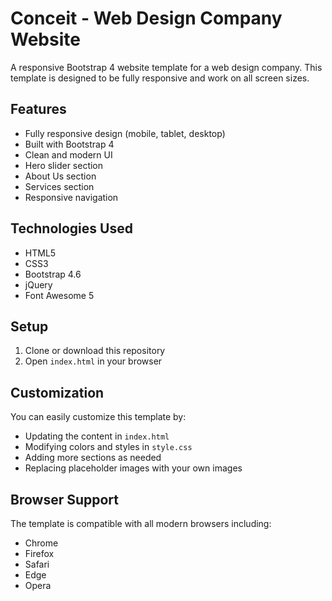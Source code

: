 # Conceit - Web Design Company Website

A responsive Bootstrap 4 website template for a web design company. This template is designed to be fully responsive and work on all screen sizes.

## Features

- Fully responsive design (mobile, tablet, desktop)
- Built with Bootstrap 4
- Clean and modern UI
- Hero slider section
- About Us section
- Services section
- Responsive navigation

## Technologies Used

- HTML5
- CSS3
- Bootstrap 4.6
- jQuery
- Font Awesome 5

## Setup

1. Clone or download this repository
2. Open `index.html` in your browser

## Customization

You can easily customize this template by:

- Updating the content in `index.html`
- Modifying colors and styles in `style.css`
- Adding more sections as needed
- Replacing placeholder images with your own images

## Browser Support

The template is compatible with all modern browsers including:

- Chrome
- Firefox
- Safari
- Edge
- Opera 